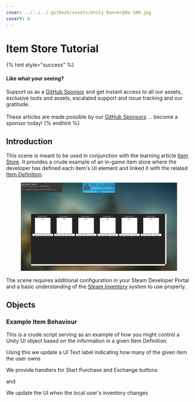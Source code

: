 ```yaml
---
cover: ../../../.gitbook/assets/Unity Banner@4x-100.jpg
coverY: 0
---
```


# Item Store Tutorial

{% hint style="success" %}
#### Like what your seeing?

Support us as a [GitHub Sponsor](../../../become-a-sponsor/) and get instant access to all our assets, exclusive tools and assets, escalated support and issue tracking and our gratitude.\
\
These articles are made possible by our [GitHub Sponsors](../../../become-a-sponsor/) ... become a sponsor today!
{% endhint %}

## Introduction

This scene is meant to be used in conjunction with the learning article [Item Store](../../../steam/inventory/microtransactions/item-store/). It provides a crude example of an in-game item store where the developer has defined each item's UI element and linked it with the related [Item Definition](../scriptable-objects/item-definition.md).

<figure><img src="../../../.gitbook/assets/image (13) (1) (1) (1) (1) (1) (1).png" alt=""><figcaption></figcaption></figure>

The scene requires additional configuration in your Steam Developer Portal and a basic understanding of the [Steam Inventory](../../../company/steam/steamworks/inventory/) system to use properly.

## Objects

### Example Item Behaviour

This is a crude script serving as an example of how you might control a Unity UI object based on the information in a given Item Definition.

Using this we update a UI Text label indicating how many of the given item the user owns

We provide handlers for Start Purchase and Exchange buttons

and

We update the UI when the local user's inventory changes
